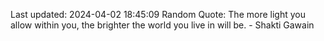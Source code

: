 Last updated: 2024-04-02 18:45:09
Random Quote: The more light you allow within you, the brighter the world you live in will be. - Shakti Gawain